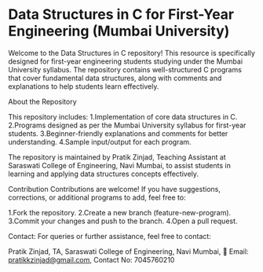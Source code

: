 # Data Structures in C for First-Year Engineering (Mumbai University)


Welcome to the Data Structures in C repository! This resource is specifically designed for first-year engineering students studying under the Mumbai University syllabus. The repository contains well-structured C programs that cover fundamental data structures, along with comments and explanations to help students learn effectively.

About the Repository

This repository includes:
1.Implementation of core data structures in C.
2.Programs designed as per the Mumbai University syllabus for first-year students.
3.Beginner-friendly explanations and comments for better understanding.
4.Sample input/output for each program.

The repository is maintained by Pratik Zinjad, Teaching Assistant at Saraswati College of Engineering, Navi Mumbai, to assist students in learning and applying data structures concepts effectively.


Contribution
Contributions are welcome! If you have suggestions, corrections, or additional programs to add, feel free to:

1.Fork the repository.
2.Create a new branch (feature-new-program).
3.Commit your changes and push to the branch.
4.Open a pull request.





Contact:
For queries or further assistance, feel free to contact:



Pratik Zinjad,
TA, Saraswati College of Engineering, Navi Mumbai,
📧 Email: pratikkzinjad@gmail.com,
Contact No: 7045760210
